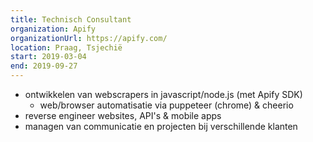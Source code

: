 ```yaml
---
title: Technisch Consultant
organization: Apify
organizationUrl: https://apify.com/
location: Praag, Tsjechië
start: 2019-03-04
end: 2019-09-27
---
```

* ontwikkelen van webscrapers in javascript/node.js (met Apify SDK)
    * web/browser automatisatie via puppeteer (chrome) & cheerio
* reverse engineer websites, API's & mobile apps
* managen van communicatie en projecten bij verschillende klanten